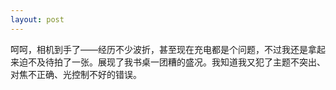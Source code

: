 ```yaml
---
layout: post
---
```

呵呵，相机到手了——经历不少波折，甚至现在充电都是个问题，不过我还是拿起来迫不及待拍了一张。展现了我书桌一团糟的盛况。我知道我又犯了主题不突出、对焦不正确、光控制不好的错误。

 